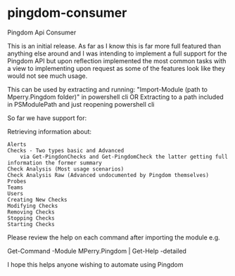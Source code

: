 # pingdom-consumer
Pingdom Api Consumer

This is an initial release.  As far as I know this is far more full featured than anything else around and I was intending to implement a full support for the Pingdom API but upon reflection implemented the most common tasks with a view to implementing upon request as some of the features look like they would not see much usage.

This can be used by extracting and running: 
"Import-Module (path to Mperry.Pingdom folder)" in powershell cli 
OR
Extracting to a path included in PSModulePath and just reopening powershell cli

So far we have support for: 

Retrieving information about:

    Alerts
    Checks - Two types basic and Advanced 
        via Get-PingdonChecks and Get-PingdomCheck the latter getting full information the former summary
    Check Analysis (Most usage scenarios)
    Check Analysis Raw (Advanced undocumented by Pingdom themselves)
    Probes
    Teams
    Users
    Creating New Checks
    Modifying Checks
    Removing Checks
    Stopping Checks
    Starting Checks

Please review the help on each command after importing the module e.g.

Get-Command -Module MPerry.Pingdom | Get-Help -detailed

I hope this helps anyone wishing to automate using Pingdom